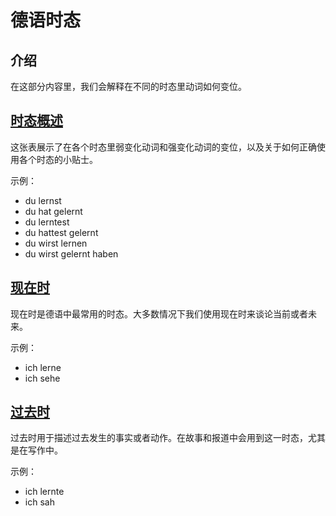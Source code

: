 # 德语时态
## 介绍
在这部分内容里，我们会解释在不同的时态里动词如何变位。

## [时态概述](Overview-of-the-Tenses.md)
这张表展示了在各个时态里弱变化动词和强变化动词的变位，以及关于如何正确使用各个时态的小贴士。

示例：

* du lernst
* du hat gelernt
* du lerntest
* du hattest gelernt
* du wirst lernen
* du wirst gelernt haben

## [现在时](Present-Tense.md)
现在时是德语中最常用的时态。大多数情况下我们使用现在时来谈论当前或者未来。

示例：

* ich lerne
* ich sehe

## [过去时](Simple-Past.md)
过去时用于描述过去发生的事实或者动作。在故事和报道中会用到这一时态，尤其是在写作中。

示例：

* ich lernte
* ich sah